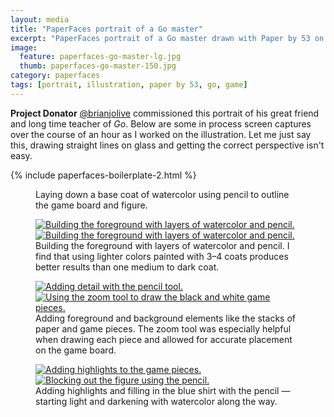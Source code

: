 ```yaml
---
layout: media
title: "PaperFaces portrait of a Go master"
excerpt: "PaperFaces portrait of a Go master drawn with Paper by 53 on an iPad."
image: 
  feature: paperfaces-go-master-lg.jpg
  thumb: paperfaces-go-master-150.jpg
category: paperfaces
tags: [portrait, illustration, paper by 53, go, game]
---
```


**Project Donator** [@brianjolive](http://twitter.com/brianjolive) commissioned this portrait of his great friend and long time teacher of *Go*. Below are some in process screen captures over the course of an hour as I worked on the illustration. Let me just say this, drawing straight lines on glass and getting the correct perspective isn't easy.

{% include paperfaces-boilerplate-2.html %}

<figure>
	<a href="{{ site.url }}/images/paperfaces-go-master-process-1-lg.jpg"><img src="{{ site.url }}/images/paperfaces-go-master-process-1-600.jpg" alt=""></a>
	<figcaption>Laying down a base coat of watercolor using pencil to outline the game board and figure.</figcaption>
</figure>

<figure class="half">
	<a href="{{ site.url }}/images/paperfaces-go-master-process-2-lg.jpg"><img src="{{ site.url }}/images/paperfaces-go-master-process-2-600.jpg" alt="Building the foreground with layers of watercolor and pencil."></a>
	<a href="{{ site.url }}/images/paperfaces-go-master-process-3-lg.jpg"><img src="{{ site.url }}/images/paperfaces-go-master-process-3-600.jpg" alt="Building the foreground with layers of watercolor and pencil."></a>
	<figcaption>Building the foreground with layers of watercolor and pencil. I find that using lighter colors painted with 3&#8211;4 coats produces better results than one medium to dark coat.</figcaption>
</figure>

<figure class="half">
	<a href="{{ site.url }}/images/paperfaces-go-master-process-4-lg.jpg"><img src="{{ site.url }}/images/paperfaces-go-master-process-4-600.jpg" alt="Adding detail with the pencil tool."></a>
	<a href="{{ site.url }}/images/paperfaces-go-master-process-5-lg.jpg"><img src="{{ site.url }}/images/paperfaces-go-master-process-5-600.jpg" alt="Using the zoom tool to draw the black and white game pieces."></a>
	<figcaption>Adding foreground and background elements like the stacks of paper and game pieces. The zoom tool was especially helpful when drawing each piece and allowed for accurate placement on the game board.</figcaption>
</figure>

<figure class="half">
	<a href="{{ site.url }}/images/paperfaces-go-master-process-6-lg.jpg"><img src="{{ site.url }}/images/paperfaces-go-master-process-6-600.jpg" alt="Adding highlights to the game pieces."></a>
	<a href="{{ site.url }}/images/paperfaces-go-master-process-7-lg.jpg"><img src="{{ site.url }}/images/paperfaces-go-master-process-7-600.jpg" alt="Blocking out the figure using the pencil."></a>
	<figcaption>Adding highlights and filling in the blue shirt with the pencil &#8212; starting light and darkening with watercolor along the way.</figcaption>
</figure>